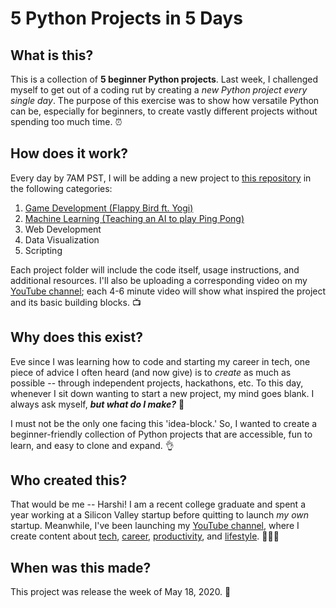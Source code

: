 # 5 Python Projects in 5 Days

## **What** is this?
This is a collection of **5 beginner Python projects**. Last week, I challenged myself to get out of a coding rut by creating a *new Python project every single day*. The purpose of this exercise was to show how versatile Python can be, especially for beginners, to create vastly different projects without spending too much time. ⏰

## **How** does it work?
Every day by 7AM PST, I will be adding a new project to [this repository](https://github.com/harshibar/5-python-projects) in the following categories:
1. [Game Development (Flappy Bird ft. Yogi)](https://github.com/harshibar/5-python-projects/tree/master/1_game)
2. [Machine Learning (Teaching an AI to play Ping Pong)](https://github.com/harshibar/5-python-projects/tree/master/2_ml)
3. Web Development
4. Data Visualization
5. Scripting

Each project folder will include the code itself, usage instructions, and additional resources. I'll also be uploading a corresponding video on my [YouTube channel](https://youtube.com/c/harshibar); each 4-6 minute video will show what inspired the project and its basic building blocks. 📺

## **Why** does this exist?
Eve since I was learning how to code and starting my career in tech, one piece of advice I often heard (and now give) is to *create* as much as possible -- through independent projects, hackathons, etc. To this day, whenever I sit down wanting to start a new project, my mind goes blank. I always ask myself, ***but what do I make?*** 🤔

I must not be the only one facing this 'idea-block.' So, I wanted to create a beginner-friendly collection of Python projects that are accessible, fun to learn, and easy to clone and expand. 👌

## **Who** created this?
That would be me -- Harshi! I am a recent college graduate and spent a year working at a Silicon Valley startup before quitting to launch *my own* startup. Meanwhile, I've been launching my [YouTube channel](https://youtube.com/c/harshibar), where I create content about [tech](https://www.youtube.com/playlist?list=PLgxIjxced6Mdo5zbmmcKTbNEcjVolPkFS), [career](https://www.youtube.com/playlist?list=PLgxIjxced6Mdam-S5yYKluBlJfFv16VEr), [productivity](https://www.youtube.com/playlist?list=PLgxIjxced6MdG_w2pKxBiYsBj6ubLxDiT), and [lifestyle](https://www.youtube.com/playlist?list=PLgxIjxced6Mc3yGhCQmF9hkxtjPKYYKZj). 👩🏾‍💻

## **When** was this made?
This project was release the week of May 18, 2020. 📅

